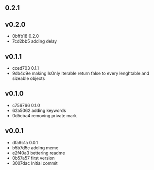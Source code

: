 
## 0.2.1
## v0.2.0
* 0bffb18 0.2.0
* 7cd2bb5 adding delay
## v0.1.1
* cced703 0.1.1
* 9db4d9e making IsOnly Iterable return false to every lenghtable and sizeable objects
## v0.1.0
* c756766 0.1.0
* 62a5062 adding keywords
* 0d5cba4 removing private mark
## v0.0.1
* dfa9c1a 0.0.1
* b5b7d5c adding meme
* e2f40a3 bettering readme
* 0b57a57 first version
* 3007dac Initial commit
